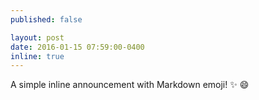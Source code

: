 ```yaml
---
published: false

layout: post
date: 2016-01-15 07:59:00-0400
inline: true
---
```


A simple inline announcement with Markdown emoji! :sparkles: :smile:
